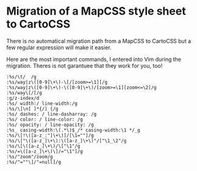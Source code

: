 # Migration of a MapCSS style sheet to CartoCSS

There is no automatical migration path from a MapCSS to CartoCSS but a
few regular expression will make it easier.


Here are the most important commands, I entered into Vim during the migration.
Theres is not garantuee that they work for you, too!

```vim
:%s/\t/  /g
:%s/way|z\([0-9]\+\)-\[/[zoom>=\1][/g
:%s/way|z\([0-9]\+\)-\([0-9]\+\)/[zoom>=\1][zoom<=\2]/g
:%s/way\[/[/g
:g/z-index/d
:%s/ width:/ line-width:/g
:%s/\]\n[ ]*{/] {/g
:%s/ dashes: / line-dasharray: /g
:%s/ color: / line-color: /g
:%s/ opacity: / line-opacity: /g
:%s_ casing-width:\(.*\)$_/* casing-width:\1 */_g
:%s/\[!\([a-z_:"]\+\)]/[\1=""]/g
:%s/\["\([a-z_]\+\):\([a-z_]\+\)"/["\1_\2"/g
:%s/\[\([a-z_]\+\)/\["\1"/g
:%s/=\([a-z_]\+\)\]/="\1"]/g
:%s/"zoom"/zoom/g
:%s/"=""\]/"=null]/g
```
